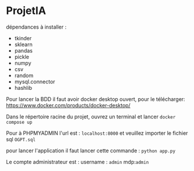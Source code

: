 # ProjetIA
dépendances à installer : 
- tkinder
- sklearn
- pandas
- pickle
- numpy
- csv
- random
- mysql.connector
- hashlib

Pour lancer la BDD il faut avoir docker desktop ouvert, pour le télécharger: https://www.docker.com/products/docker-desktop/

Dans le répertoire racine du projet, ouvrez un terminal et lancer `docker compose up`

Pour à PHPMYADMIN l'url est : `localhost:8000` et veuillez importer le fichier sql `OGPT.sql`

pour lancer l'application il faut lancer cette commande : `python app.py`

Le compte administrateur est : 
username : `admin`
mdp:`admin`

